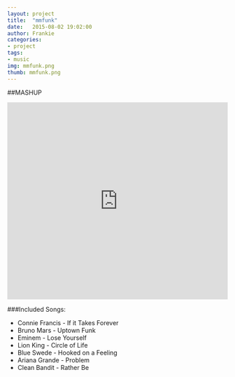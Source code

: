 ```yaml
---
layout: project
title:  "mmfunk"
date:   2015-08-02 19:02:00
author: Frankie
categories:
- project
tags:
- music
img: mmfunk.png
thumb: mmfunk.png
---
```

##MASHUP
<iframe width="100%" height="450" scrolling="no" frameborder="no" src="https://w.soundcloud.com/player/?url=https%3A//api.soundcloud.com/tracks/217512447&amp;auto_play=false&amp;hide_related=false&amp;show_comments=true&amp;show_user=true&amp;show_reposts=false&amp;visual=true"></iframe>

###Included Songs:
* Connie Francis - If it Takes Forever
* Bruno Mars - Uptown Funk
* Eminem - Lose Yourself
* Lion King - Circle of Life
* Blue Swede - Hooked on a Feeling
* Ariana Grande - Problem
* Clean Bandit - Rather Be
